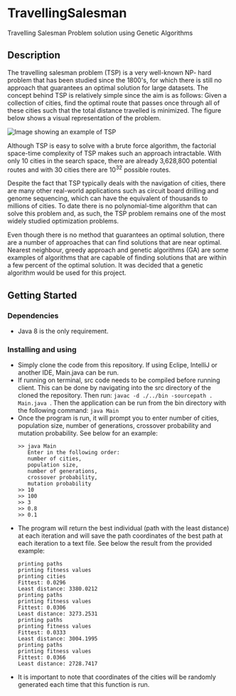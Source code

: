 # TravellingSalesman

Travelling Salesman Problem solution using Genetic Algorithms

## Description

The travelling salesman problem (TSP) is a very well-known NP- hard problem that has been studied since the 1800's, for which there is still no approach that guarantees an optimal solution for large datasets. The concept behind TSP is relatively simple since the aim is as follows: Given a collection of cities, find the optimal route that passes once through all of these cities such that the total distance travelled is minimized. The figure below shows a visual representation of the problem.

![Image showing an example of TSP](https://www.lancaster.ac.uk/stor-i-student-sites/libby-daniells/wp-content/uploads/sites/9/2020/04/TSP3-940x529.png)

Although TSP is easy to solve with a brute force algorithm, the factorial space-time complexity of TSP makes such an approach intractable. With only 10 cities in the search space, there are already 3,628,800 potential routes and with 30 cities there are 10<sup>32</sup> possible routes. 

Despite the fact that TSP typically deals with the navigation of cities, there are many other real-world applications such as circuit board drilling and genome sequencing, which can have the equivalent of thousands to millions of cities. To date there is no polynomial-time algorithm that can solve this problem and, as such, the TSP problem remains one of the most widely studied optimization problems.

Even though there is no method that guarantees an optimal solution, there are a number of approaches that can find solutions that are near optimal. Nearest neighbour, greedy approach and genetic algorithms (GA) are some examples of algorithms that are capable of finding solutions that are within a few percent of the optimal solution. It was decided that a genetic algorithm would be used for this project.

## Getting Started

### Dependencies

* Java 8 is the only requirement. 

### Installing and using

* Simply clone the code from this repository. If using Eclipe, IntelliJ or another IDE, Main.java can be run. 
* If running on terminal, src code needs to be compiled before running client. This can be done by navigating into the src directory of the cloned the repository. Then run: ```javac -d ./../bin -sourcepath . Main.java ```. Then the application can be run from the bin directory with the following command: ```java Main```
* Once the program is run, it will prompt you to enter number of cities, population size, number of generations, crossover probability and mutation probability. See below for an example:
  ```
  >> java Main
     Enter in the following order:
     number of cities,
     population size,
     number of generations,
     crossover probability,
     mutation probability
  >> 10
  >> 100
  >> 3
  >> 0.8
  >> 0.1
  ```
* The program will return the best individual (path with the least distance) at each iteration and will save the path coordinates of the best path at each iteration to a text file. See below the result from the provided example:
  ```
  printing paths
  printing fitness values
  printing cities
  Fittest: 0.0296
  Least distance: 3380.0212
  printing paths
  printing fitness values
  Fittest: 0.0306
  Least distance: 3273.2531
  printing paths
  printing fitness values
  Fittest: 0.0333
  Least distance: 3004.1995
  printing paths
  printing fitness values
  Fittest: 0.0366
  Least distance: 2728.7417
  ```
* It is important to note that coordinates of the cities will be randomly generated each time that this function is run.
   

